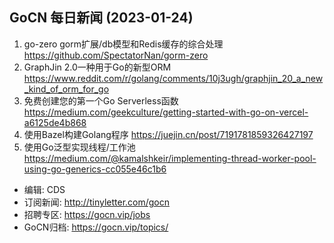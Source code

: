 ## GoCN 每日新闻 (2023-01-24)

1. go-zero gorm扩展/db模型和Redis缓存的综合处理 https://github.com/SpectatorNan/gorm-zero
2. GraphJin 2.0一种用于Go的新型ORM https://www.reddit.com/r/golang/comments/10j3ugh/graphjin_20_a_new_kind_of_orm_for_go
3. 免费创建您的第一个Go Serverless函数 https://medium.com/geekculture/getting-started-with-go-on-vercel-a6125de4b868
4. 使用Bazel构建Golang程序 https://juejin.cn/post/7191781859326427197
5. 使用Go泛型实现线程/工作池 https://medium.com/@kamalshkeir/implementing-thread-worker-pool-using-go-generics-cc055e46c1b6

* 编辑: CDS
* 订阅新闻: http://tinyletter.com/gocn
* 招聘专区: https://gocn.vip/jobs
* GoCN归档: https://gocn.vip/topics/
